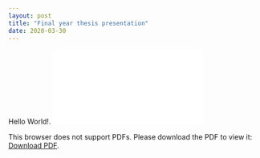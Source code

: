 ```yaml
---
layout: post
title: "Final year thesis presentation"
date: 2020-03-30
---
```


Hello World!.
<object data="pdf/GSoC2020.pdf" type="application/pdf" width="700px" height="700px">
    <embed src="pdf/GSoC2020.pdf">
        <p>This browser does not support PDFs. Please download the PDF to view it: <a href="pdf/GSoC2020.pdf">Download PDF</a>.</p>
    </embed>
</object>

